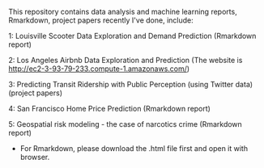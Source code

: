 This repository contains data analysis and machine learning reports,  Rmarkdown, project papers recently I've done, include:

1: Louisville Scooter Data Exploration and Demand Prediction
(Rmarkdown report)

2: Los Angeles Airbnb Data Exploration and Prediction
(The website is http://ec2-3-93-79-233.compute-1.amazonaws.com/)

3: Predicting Transit Ridership with Public Perception (using Twitter data) 
(project papers)

4: San Francisco Home Price Prediction
(Rmarkdown report)

5: Geospatial risk modeling - the case of narcotics crime
(Rmarkdown report)

* For Rmarkdown, please download the .html file first and open it with browser.
